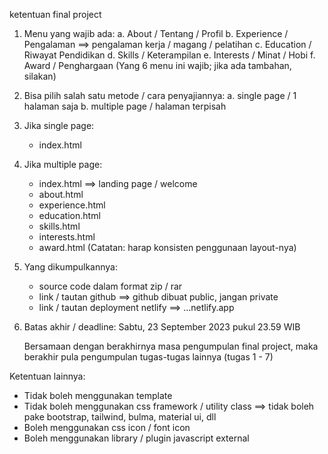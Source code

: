 ketentuan final project

1. Menu yang wajib ada:
    a. About / Tentang / Profil 
    b. Experience / Pengalaman ==> pengalaman kerja / magang / pelatihan
    c. Education / Riwayat Pendidikan 
    d. Skills / Keterampilan 
    e. Interests / Minat / Hobi 
    f. Award / Penghargaan 
    (Yang 6 menu ini wajib; jika ada tambahan, silakan)

2. Bisa pilih salah satu metode / cara penyajiannya:
    a. single page / 1 halaman saja 
    b. multiple page / halaman terpisah 

3. Jika single page:
    - index.html 

4. Jika multiple page:
    - index.html    ==> landing page / welcome 
    - about.html
    - experience.html
    - education.html
    - skills.html
    - interests.html
    - award.html
    (Catatan: harap konsisten penggunaan layout-nya)

5. Yang dikumpulkannya: 
    - source code dalam format zip / rar 
    - link / tautan github  ==> github dibuat public, jangan private
    - link / tautan deployment netlify  ==> ...netlify.app

6. Batas akhir / deadline: 
    Sabtu, 23 September 2023 pukul 23.59 WIB 

    Bersamaan dengan berakhirnya masa pengumpulan final project, maka berakhir pula pengumpulan tugas-tugas lainnya (tugas 1 - 7)

Ketentuan lainnya:
- Tidak boleh menggunakan template
- Tidak boleh menggunakan css framework / utility class ==> tidak boleh pake bootstrap, tailwind, bulma, material ui, dll
- Boleh menggunakan css icon / font icon
- Boleh menggunakan library / plugin javascript external


